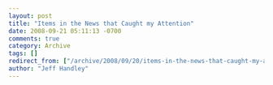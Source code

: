 ```yaml
---
layout: post
title: "Items in the News that Caught my Attention"
date: 2008-09-21 05:11:13 -0700
comments: true
category: Archive
tags: []
redirect_from: ["/archive/2008/09/20/items-in-the-news-that-caught-my-attention.aspx/"]
author: "Jeff Handley"
---
```


